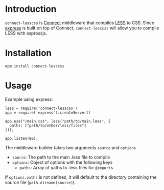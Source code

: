 # Introduction

`connect-lesscss` is [Connect](http://www.senchalabs.org/connect/)
middleware that compiles [LESS](http://lesscss.org/) to CSS. Since
[express](http://expressjs.com) is built on top of Connect,
`connect-lesscss` will allow you to compile LESS with expressjs.

# Installation

    npm install connect-lesscss

# Usage

Example using express:

    less = require('connect-lesscss')
    app = require('express').createServer()

    app.use("/main.css", less("path/to/main.less", {
      paths: ["path/to/other/less/files"]
    }));

    app.listen(80);

The middleware builder takes two arguments `source` and `options`

* `source`: The path to the main .less file to compile
* `options`: Object of options with the following keys
  * `paths`: Array of paths to .less files for `@import`s

If `options.paths` is not defined, it will default to the directory
containing the source file (`path.dirname(source)`).

